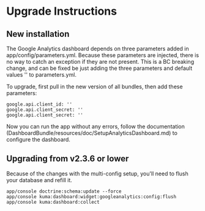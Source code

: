 Upgrade Instructions
====================

## New installation

The Google Analytics dashboard depends on three parameters added in app/config/parameters.yml. Because these parameters are injected, there is no way to catch an exception if they are not present. This is a BC breaking change, and can be fixed be just adding the three parameters and default values '' to parameters.yml.

To upgrade, first pull in the new version of all bundles, then add these parameters:

    google.api.client_id: ''
    google.api.client_secret: ''
    google.api.client_secret: ''

Now you can run the app without any errors, follow the documentation (DashboardBundle/resources/doc/SetupAnalyticsDashboard.md) to configure the dashboard.


## Upgrading from v2.3.6 or lower

Because of the changes with the multi-config setup, you'll need to flush your database and refill it.

    app/console doctrine:schema:update --force
    app/console kuma:dashboard:widget:googleanalytics:config:flush
    app/console kuma:dashboard:collect
